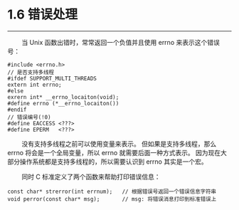 # 1.6 错误处理
***

&emsp;&emsp;
当 Unix 函数出错时，常常返回一个负值并且使用 errno 来表示这个错误号：

    #include <errno.h>
    // 是否支持多线程
    #ifdef SUPPORT_MULTI_THREADS
    extern int errno;
    #else
    exrern int* __errno_locaiton(void);
    #define errno (*__errno_locaiton())
    #endif
    // 错误编号(!0)
    #define EACCESS <???>
    #define EPERM   <???>

&emsp;&emsp;
没有支持多线程之前可以使用变量来表示。
但如果是支持多线程，那么 errno 将会是一个全局变量，所以 errno 就需要后面一种方式表示。
因为现在大部分操作系统都是支持多线程的，所以需要认识到 errno 其实是一个宏。

&emsp;&emsp;
同时 C 标准定义了两个函数来帮助打印错误信息：

    const char* strerror(int errnum);   // 根据错误号返回一个错误信息字符串
    void perror(const char* msg);       // msg: 将错误消息打印到标准错误上